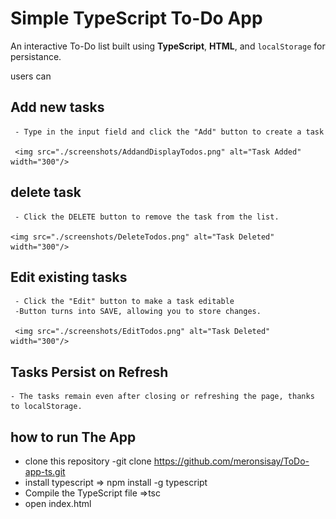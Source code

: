# Simple TypeScript To-Do App
An interactive To-Do list built using **TypeScript**, **HTML**, and `localStorage` for persistance.

users can
 ## Add new tasks
     - Type in the input field and click the "Add" button to create a task

     <img src="./screenshots/AddandDisplayTodos.png" alt="Task Added" width="300"/>
 ## delete task
     - Click the DELETE button to remove the task from the list.

    <img src="./screenshots/DeleteTodos.png" alt="Task Deleted" width="300"/>

 ## Edit existing tasks
     - Click the "Edit" button to make a task editable
     -Button turns into SAVE, allowing you to store changes.
     
     <img src="./screenshots/EditTodos.png" alt="Task Deleted" width="300"/>
 ## Tasks Persist on Refresh
    - The tasks remain even after closing or refreshing the page, thanks to localStorage.

 

## how to run The App
 - clone this repository
      -git clone https://github.com/meronsisay/ToDo-app-ts.git
 -  install typescript => npm install -g typescript
 - Compile the TypeScript file =>tsc
 - open index.html